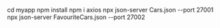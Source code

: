 cd myapp
npm install
npm i axios
npx json-server Cars.json --port 27001
npx json-server FavouriteCars.json --port 27002
